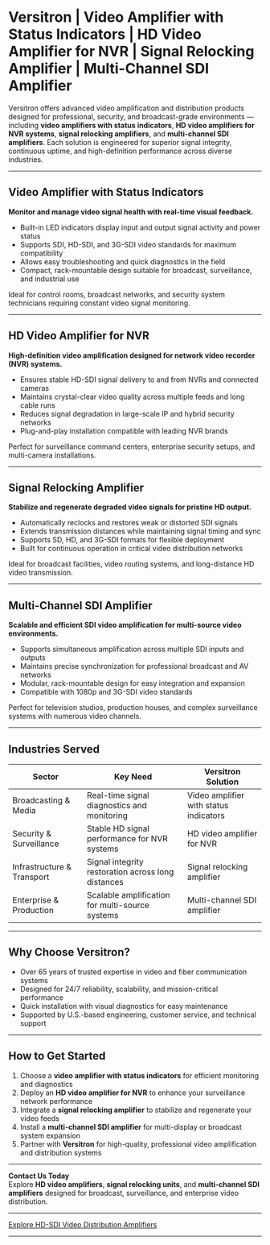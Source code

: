 # Versitron | Video Amplifier with Status Indicators | HD Video Amplifier for NVR | Signal Relocking Amplifier | Multi-Channel SDI Amplifier

Versitron offers advanced video amplification and distribution products designed for professional, security, and broadcast-grade environments — including **video amplifiers with status indicators**, **HD video amplifiers for NVR systems**, **signal relocking amplifiers**, and **multi-channel SDI amplifiers**. Each solution is engineered for superior signal integrity, continuous uptime, and high-definition performance across diverse industries.

---

## Video Amplifier with Status Indicators

**Monitor and manage video signal health with real-time visual feedback.**

- Built-in LED indicators display input and output signal activity and power status  
- Supports SDI, HD-SDI, and 3G-SDI video standards for maximum compatibility  
- Allows easy troubleshooting and quick diagnostics in the field  
- Compact, rack-mountable design suitable for broadcast, surveillance, and industrial use  

Ideal for control rooms, broadcast networks, and security system technicians requiring constant video signal monitoring.

---

## HD Video Amplifier for NVR

**High-definition video amplification designed for network video recorder (NVR) systems.**

- Ensures stable HD-SDI signal delivery to and from NVRs and connected cameras  
- Maintains crystal-clear video quality across multiple feeds and long cable runs  
- Reduces signal degradation in large-scale IP and hybrid security networks  
- Plug-and-play installation compatible with leading NVR brands  

Perfect for surveillance command centers, enterprise security setups, and multi-camera installations.

---

## Signal Relocking Amplifier

**Stabilize and regenerate degraded video signals for pristine HD output.**

- Automatically reclocks and restores weak or distorted SDI signals  
- Extends transmission distances while maintaining signal timing and sync  
- Supports SD, HD, and 3G-SDI formats for flexible deployment  
- Built for continuous operation in critical video distribution networks  

Ideal for broadcast facilities, video routing systems, and long-distance HD video transmission.

---

## Multi-Channel SDI Amplifier

**Scalable and efficient SDI video amplification for multi-source video environments.**

- Supports simultaneous amplification across multiple SDI inputs and outputs  
- Maintains precise synchronization for professional broadcast and AV networks  
- Modular, rack-mountable design for easy integration and expansion  
- Compatible with 1080p and 3G-SDI video standards  

Perfect for television studios, production houses, and complex surveillance systems with numerous video channels.

---

## Industries Served

| Sector                      | Key Need                                              | Versitron Solution                                    |
|------------------------------|------------------------------------------------------|-------------------------------------------------------|
| Broadcasting & Media         | Real-time signal diagnostics and monitoring          | Video amplifier with status indicators                |
| Security & Surveillance      | Stable HD signal performance for NVR systems         | HD video amplifier for NVR                            |
| Infrastructure & Transport   | Signal integrity restoration across long distances   | Signal relocking amplifier                            |
| Enterprise & Production      | Scalable amplification for multi-source systems      | Multi-channel SDI amplifier                           |

---

## Why Choose Versitron?

- Over 65 years of trusted expertise in video and fiber communication systems  
- Designed for 24/7 reliability, scalability, and mission-critical performance  
- Quick installation with visual diagnostics for easy maintenance  
- Supported by U.S.-based engineering, customer service, and technical support  

---

## How to Get Started

1. Choose a **video amplifier with status indicators** for efficient monitoring and diagnostics  
2. Deploy an **HD video amplifier for NVR** to enhance your surveillance network performance  
3. Integrate a **signal relocking amplifier** to stabilize and regenerate your video feeds  
4. Install a **multi-channel SDI amplifier** for multi-display or broadcast system expansion  
5. Partner with **Versitron** for high-quality, professional video amplification and distribution systems  

---

**Contact Us Today**  
Explore **HD video amplifiers**, **signal relocking units**, and **multi-channel SDI amplifiers** designed for broadcast, surveillance, and enterprise video distribution.  

---

[Explore HD-SDI Video Distribution Amplifiers](https://www.versitron.com/collections/hd-sdi-video-distribution-amplifiers)

---
